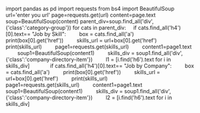 import pandas as pd
import requests
from bs4 import BeautifulSoup
url='enter you url'
page=requests.get(url)
content=page.text
soup=BeautifulSoup(content)
parent_div=soup.find_all('div',{'class':'category-group'})
for cats in parent_div:
    if cats.find_all('h4')[0].text== "Job by Skill":
        box = cats.find_all('a')
        print(box[0].get('href'))
        skills_url = url+box[0].get('href')
        print(skills_url)
        page1=requests.get(skills_url)
        content1=page1.text
        soup1=BeautifulSoup(content1)
        skills_div = soup1.find_all('div',{'class':'company-directory-item'})
        l1 = [i.find('h6').text for i in skills_div]
        
    if cats.find_all('h4')[0].text== "Job by Company":
        box = cats.find_all('a')
        print(box[0].get('href'))
        skills_url = url+box[0].get('href')
        print(skills_url)
        page1=requests.get(skills_url)
        content1=page1.text
        soup1=BeautifulSoup(content1)
        skills_div = soup1.find_all('div',{'class':'company-directory-item'})
        l2 = [i.find('h6').text for i in skills_div]
